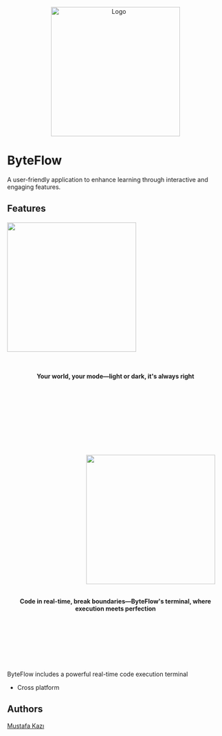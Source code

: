 
<p align="center">
  <img src="https://github.com/user-attachments/assets/216ae40d-04cb-4e56-b87e-52fd9fb9bc12" alt="Logo" width="300">
</p>


# ByteFlow

A user-friendly application to enhance learning through interactive and engaging features.  



## Features


<h4 style="text-align: center;">
  <img align="left" height="300" src="https://github.com/user-attachments/assets/a9f73f4c-fff2-4fe6-96e8-60dd3365e938" style="margin-right: 20px;"><br style="clear: both;">
<br style="clear: both;">
<br style="clear: both;">

   Your world, your mode—light or dark, it's always right
</h4>

<br style="clear: both;">
<br style="clear: both;">
<br style="clear: both;">
<br style="clear: both;">
<br style="clear: both;">
<br style="clear: both;">
<br style="clear: both;">
<br style="clear: both;">


<h4 style="text-align: center;">
  <img align="right" height="300" src="https://github.com/user-attachments/assets/25d0367a-f7f6-4487-b233-9ac5e6dc7475" style="margin-right: 20px;">
  <br style="clear: both;">
<br style="clear: both;">

  Code in real-time, break boundaries—ByteFlow's terminal, where execution meets perfection
</h4>

<br style="clear: both;">
<br style="clear: both;">
<br style="clear: both;">
<br style="clear: both;">
<br style="clear: both;">
<br style="clear: both;">


ByteFlow includes a powerful real-time code execution terminal


- Cross platform


## Authors
[Mustafa Kazı](https://www.linkedin.com/in/musoftware)

